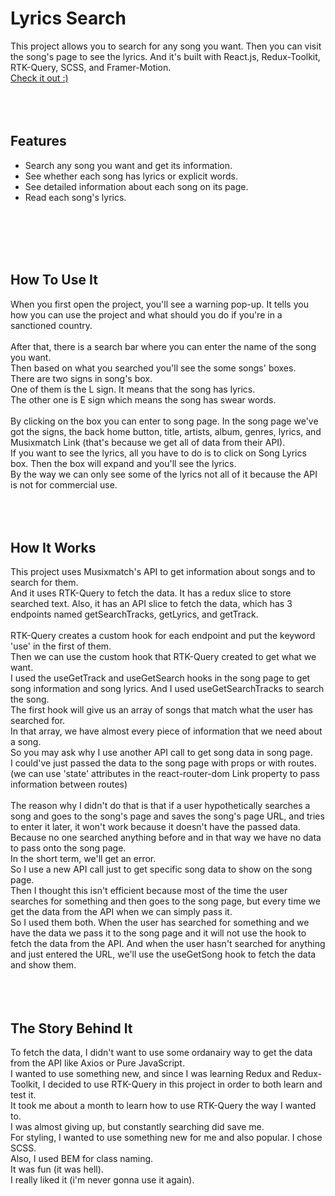 # Lyrics Search

This project allows you to search for any song you want. Then you can visit the song's page to see the lyrics. And it's built with React.js, Redux-Toolkit, RTK-Query, SCSS, and Framer-Motion.
<br />
<a href="https://songs-search.vercel.app/">Check it out :)<a/>
<br />
<br />
<br />
<br />


## Features

- Search any song you want and get its information.
- See whether each song has lyrics or explicit words.
- See detailed information about each song on its page.
- Read each song's lyrics.
<br />
<br />
<br />
<br />


## How To Use It

When you first open the project, you'll see a warning pop-up. It tells you how you can use the project and what should you do if you're in a sanctioned country. 
<br />
<br />
After that, there is a search bar where you can enter the name of the song you want. 
<br />
Then based on what you searched you'll see the some songs' boxes.
<br />
There are two signs in song's box. 
<br />
One of them is the L sign. It means that the song has lyrics. 
<br />
The other one is E sign which means the song has swear words. 
<br />
<br />
By clicking on the box you can enter to song page. In the song page we've got the signs, the back home button, title, artists, album, genres, lyrics, and Musixmatch Link (that's because we get all of data from their API). 
<br />
If you want to see the lyrics, all you have to do is to click on Song Lyrics box. Then the box will expand and you'll see the lyrics. 
<br />
By the way we can only see some of the lyrics not all of it because the API is not for commercial use.
<br />
<br />
<br />
<br />


## How It Works
This project uses Musixmatch's API to get information about songs and to search for them. 
<br />
And it uses RTK-Query to fetch the data. It has a redux slice to store searched text. Also, it has an API slice to fetch the data, which has 3 endpoints named getSearchTracks, getLyrics, and getTrack. 
<br />
<br />
RTK-Query creates a custom hook for each endpoint and put the keyword 'use' in the first of them. 
<br />
Then we can use the custom hook that RTK-Query created to get what we want. 
<br />
I used the useGetTrack and useGetSearch hooks in the song page to get song information and song lyrics. And I used useGetSearchTracks to search the song. 
<br />
The first hook will give us an array of songs that match what the user has searched for. 
<br />
In that array, we have almost every piece of information that we need about a song. 
<br />
So you may ask why I use another API call to get song data in song page. 
<br />
I could've just passed the data to the song page with props or with routes. 
<br />
(we can use 'state' attributes in the react-router-dom Link property to pass information between routes)
<br />
<br />
The reason why I didn't do that is that if a user hypothetically searches a song and goes to the song's page and saves the song's page URL, and tries to enter it later, it won't work because it doesn't have the passed data. 
<br />
Because no one searched anything before and in that way we have no data to pass onto the song page. 
<br />
In the short term, we'll get an error. 
<br />
So I use a new API call just to get specific song data to show on the song page. 
<br />
Then I thought this isn't efficient because most of the time the user searches for something and then goes to the song page, but every time we get the data from the API when we can simply pass it. 
<br />
So I used them both. When the user has searched for something and we have the data we pass it to the song page and it will not use the hook to fetch the data from the API. And when the user hasn't searched for anything and just entered the URL, we'll use the useGetSong hook to fetch the data and show them.
<br />
<br />
<br />
<br />


## The Story Behind It

To fetch the data, I didn't want to use some ordanairy way to get the data from the API like Axios or Pure JavaScript. 
<br />
I wanted to use something new, and since I was learning Redux and Redux-Toolkit, I decided to use RTK-Query in this project in order to both learn and test it. 
<br />
It took me about a month to learn how to use RTK-Query the way I wanted to. 
<br />
I was almost giving up, but constantly searching did save me. 
<br />
For styling, I wanted to use something new for me and also popular. I chose SCSS. 
<br />
Also, I used BEM for class naming. 
<br />
It was fun (it was hell). 
<br />
I really liked it (i'm never gonna use it again).